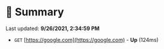 # 📖 Summary
Last updated: **9/26/2021, 2:34:59 PM**

- `GET` [https://google.com](https://google.com) - **Up** (124ms)
